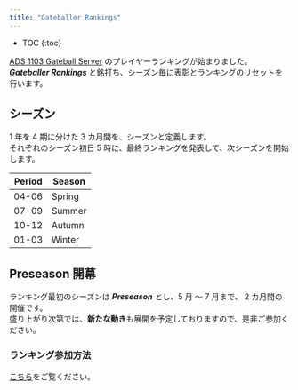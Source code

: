 ```yaml
---
title: "Gateballer Rankings"
---
```


- TOC
{:toc}

[ADS 1103 Gateball Server](https://ksmzyp.github.io/2023/04/16/gateball-server.html) のプレイヤーランキングが始まりました。  
***Gateballer Rankings*** と銘打ち、シーズン毎に表彰とランキングのリセットを行います。

## シーズン

1 年を 4 期に分けた 3 カ月間を、シーズンと定義します。  
それぞれのシーズン初日 5 時に、最終ランキングを発表して、次シーズンを開始します。

| Period | Season |
| -----  | ------ |
| 04-06  | Spring |
| 07-09  | Summer |
| 10-12  | Autumn |
| 01-03  | Winter |

## Preseason 開幕

ランキング最初のシーズンは ***Preseason*** とし、5 月 〜 7 月まで、 2 カ月間の開催です。  
盛り上がり次第では、**新たな動き**も展開を予定しておりますので、是非ご参加ください。

### ランキング参加方法

[こちら](https://ksmzyp.github.io/2023/04/27/gateball-discord.html#%E3%83%A9%E3%83%B3%E3%82%AD%E3%83%B3%E3%82%B0%E5%8F%82%E5%8A%A0%E6%96%B9%E6%B3%95)をご覧ください。
